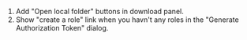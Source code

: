 1. Add "Open local folder" buttons in download panel.
2. Show "create a role" link when you havn't any roles in the "Generate Authorization Token" dialog.
